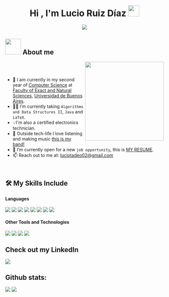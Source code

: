 <h1 align="center">Hi , I'm Lucio Ruiz Díaz <img src="https://media.giphy.com/media/hvRJCLFzcasrR4ia7z/giphy.gif" width="35"></h1>
<p align="center">
  <a href="https://github.com/DenverCoder1/readme-typing-svg"><img src="https://readme-typing-svg.herokuapp.com?font=Time+New+Roman&color=%23C8BE25&size=25&center=true&vCenter=true&width=600&height=100&lines=Computer+Science+Student"></a>
</p>


## <picture><img src = "https://media4.giphy.com/media/v1.Y2lkPTc5MGI3NjExMjhiZnZzOGNpZGZiaGV1N3BvdjZyazIyZ2tkaWVmc2NzNTU3eHFsMSZlcD12MV9pbnRlcm5hbF9naWZfYnlfaWQmY3Q9cw/h4TP7zsNRxcXVG9L7T/giphy.gif" width = 50px></picture> About me

<picture> <img align="right" src="https://media.giphy.com/media/v1.Y2lkPTc5MGI3NjExMmsxdnJ3bjNxbGt1MTBsbG16MWp5eW82NjRud3A3Z3Y0ZzVoc2NwYyZlcD12MV9naWZzX3NlYXJjaCZjdD1n/1xVaj5TUjUpRIrlvaA/giphy.gif" width = 250px></picture>

<br><br>
- :school: I am currently in my second year of [Computer Science](https://www.dc.uba.ar) at [Faculty of Exact and Natural Sciences](https://exactas.uba.ar), [Universidad de Buenos Aires](https://www.uba.ar).
- :student: I’m currently taking `Algorithms and Data Structures II`, `Java` and `LaTeX`.
- 💡I'm also a certified electronics technician.
- 🎸 Outside tech-life I love listening and making music [this is my band!](https://open.spotify.com/intl-es/artist/7jpgANuYPpYcQ5jiETHjWj)
- :thinking: I’m currently open for a new `job opportunity`, this is [MY RESUME](https://drive.google.com/file/d/1eamEsr3yAV9Kee84msmDRtE5rOqJS1X5/view?usp=sharing).
- 📫 Reach out to me at: <a href="luciotadeo02@gmail.com">luciotadeo02@gmail.com</a>
<br>

## 🛠️ My Skills Include

<h4> Languages </h4>
<span> 
  <img src="https://img.shields.io/badge/python-3670A0?style=for-the-badge&logo=python&logoColor=ffdd54">
  <img src="https://img.shields.io/badge/java-%23ED8B00.svg?style=for-the-badge&logo=openjdk&logoColor=white">
  <img src="https://img.shields.io/badge/Haskell-5e5086?style=for-the-badge&logo=haskell&logoColor=white">
  <img src="https://img.shields.io/badge/html5-%23E34F26.svg?style=for-the-badge&logo=html5&logoColor=white">
  <img src="https://img.shields.io/badge/css3-%231572B6.svg?style=for-the-badge&logo=css3&logoColor=white">
  <img src="https://img.shields.io/badge/javascript-%23323330.svg?style=for-the-badge&logo=javascript&logoColor=%23F7DF1E">
  <img src="https://img.shields.io/badge/c-%2300599C.svg?style=for-the-badge&logo=c&logoColor=white">
  <img src="https://img.shields.io/badge/assembly%20script-%23000000.svg?style=for-the-badge&logo=assemblyscript&logoColor=white">
</span>


<h4> Other Tools and Technologies </h4>
<span>
  <img src="https://img.shields.io/badge/Git-F05032?style=for-the-badge&logo=git&logoColor=white">
  <img src="https://img.shields.io/badge/Notion-%23000000.svg?style=for-the-badge&logo=notion&logoColor=white">
  <img src="https://img.shields.io/badge/latex-%23008080.svg?style=for-the-badge&logo=latex&logoColor=white">
  <img src="https://img.shields.io/badge/-Arduino-00979D?style=for-the-badge&logo=Arduino&logoColor=white">


</span>

## Check out my LinkedIn

<a href= "https://www.linkedin.com/in/lucio-tadeo-ruiz-diaz-gonzalez/">
    <img src="https://img.shields.io/badge/linkedin-%230077B5.svg?style=for-the-badge&logo=linkedin&logoColor=white">
</a>

<h2>Github stats:</h2> 

[![](https://github-readme-stats.vercel.app/api?username=LucioRuizDiaz&show_icons=true&theme=tokyonight&hide_border=true&locale=en)](https://github.com/LucioRuizDiaz)
[![](https://github-readme-streak-stats.herokuapp.com/?user=LucioRuizDiaz&theme=material-palenight)](https://github.com/LucioRuizDiaz)
</div>

